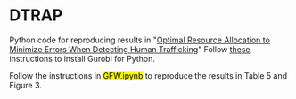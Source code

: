 # DTRAP
Python code for reproducing results in "[Optimal Resource Allocation to Minimize Errors When Detecting Human Trafficking][1]"
Follow [these][2] instructions to install Gurobi for Python.

Follow the instructions in <mark>GFW.ipynb</mark> to reproduce the results in Table 5 and Figure 3.

[1]: https://www.tandfonline.com/doi/abs/10.1080/24725854.2023.2177364
[2]: https://www.gurobi.com/documentation/9.5/quickstart_mac/cs_python.html
